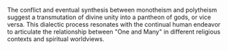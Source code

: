 
The conflict and eventual synthesis between monotheism and polytheism suggest a transmutation of divine unity into a pantheon of gods, or vice versa. This dialectic process resonates with the continual human endeavor to articulate the relationship between "One and Many" in different religious contexts and spiritual worldviews.
```